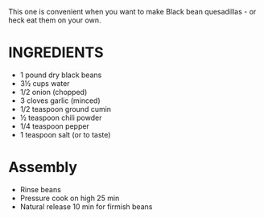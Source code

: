 This one is convenient when you want to make Black bean quesadillas - or heck eat them on your own.    

# INGREDIENTS


- 1 pound dry black beans 
- 3½ cups water
- 1/2 onion (chopped)
- 3 cloves garlic (minced)
- 1/2 teaspoon ground cumin
- ½ teaspoon chili powder
- 1/4 teaspoon pepper
- 1 teaspoon salt (or to taste)

# Assembly

- Rinse beans
- Pressure cook on high 25 min
- Natural release 10 min for firmish beans
